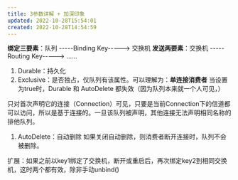 ```yaml
---
title: 3参数详解 + 加深印象
updated: 2022-10-28T15:54:01
created: 2022-10-28T14:54:59
---
```


**绑定三要素**：队列 -----Binding Key-----\> 交换机
**发送两要素**：交换机 -----Routing Key-----\> ……

1.  Durable：持久化
2.  Exclusive：是否独占，仅队列有该属性。可以理解为：**单连接消费者**
当设置为true时，Durable 和 AutoDelete 都失效（因为队列本来就一个人可见，）

只对首次声明它的连接（Connection）可见，只要是当前Connection下的信道都可以访问，所以是基于连接的。一旦该队列被声明，其他连接无法声明相同名称的排他队列。
1.  AutoDelete：自动删除
如果关闭自动删除，则消费者断开连接时，队列不会被删除。

扩展：如果之前以key1绑定了交换机，断开或重启后，再次绑定key2到相同交换机，这时两个都有效，除非手动unbind()
